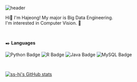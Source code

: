 ![header](https://capsule-render.vercel.app/api?type=waving&color=89CFF0&height=300&section=header&text=HajeongLee&fontSize=90&animation=twinkling)

Hi👋 I'm Hajeong!
My major is Big Data Engineering. <br/>
I'm interested in Computer Vision. 👀   

<br/>

✒️ **Languages** <br/>

![Python Badge](http://img.shields.io/badge/Python%20-3766AB?style=flat-square&logo=Python&logoColor=white) ![R Badge](http://img.shields.io/badge/R%20-6495ED?style=flat-square&logo=R) ![Java Badge](http://img.shields.io/badge/Java%20-007396?style=flat-square&logo=Java) ![MySQL Badge](http://img.shields.io/badge/MySQL%20-E6B91E?style=flat-square&logo=MySQL&logoColor=white)

<br/>


[![ss-hj's GitHub stats](https://github-readme-stats.vercel.app/api?username=ss-hj&count_private=true&show_icons=true)](https://github.com/anuraghazra/github-readme-stats)
